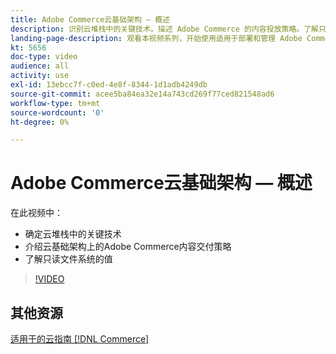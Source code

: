 ```yaml
---
title: Adobe Commerce云基础架构 — 概述
description: 识别云堆栈中的关键技术​。描述 Adobe Commerce 的内容投放策略。了解只读文件系统的价值。
landing-page-description: 观看本视频系列，开始使用适用于部署和管理 Adobe Commerce 的云基础架构。
kt: 5656
doc-type: video
audience: all
activity: use
exl-id: 13ebcc7f-c0ed-4e8f-8344-1d1adb4249db
source-git-commit: acee5ba84ea32e14a743cd269f77ced821548ad6
workflow-type: tm+mt
source-wordcount: '0'
ht-degree: 0%

---
```


# Adobe Commerce云基础架构 — 概述

在此视频中：

- 确定云堆栈中的关键技&#x200B;术
- 介绍云基础架构上的Adobe Commerce内容交付策略
- 了解只读文件系统的值

>[!VIDEO](https://video.tv.adobe.com/v/35298?quality=12&learn=on)

## 其他资源

[适用于的云指南 [!DNL Commerce]](https://devdocs.magento.com/cloud/bk-cloud.html)
